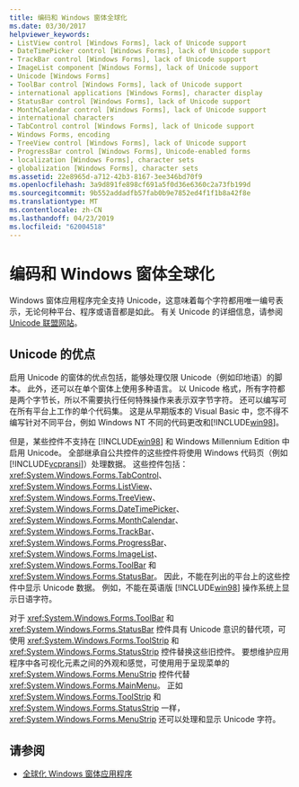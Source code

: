 ```yaml
---
title: 编码和 Windows 窗体全球化
ms.date: 03/30/2017
helpviewer_keywords:
- ListView control [Windows Forms], lack of Unicode support
- DateTimePicker control [Windows Forms], lack of Unicode support
- TrackBar control [Windows Forms], lack of Unicode support
- ImageList component [Windows Forms], lack of Unicode support
- Unicode [Windows Forms]
- ToolBar control [Windows Forms], lack of Unicode support
- international applications [Windows Forms], character display
- StatusBar control [Windows Forms], lack of Unicode support
- MonthCalendar control [Windows Forms], lack of Unicode support
- international characters
- TabControl control [Windows Forms], lack of Unicode support
- Windows Forms, encoding
- TreeView control [Windows Forms], lack of Unicode support
- ProgressBar control [Windows Forms], Unicode-enabled forms
- localization [Windows Forms], character sets
- globalization [Windows Forms], character sets
ms.assetid: 22e8965d-a712-42b3-8167-3ee346bd70f9
ms.openlocfilehash: 3a9d891fe898cf691a5f0d36e6360c2a73fb199d
ms.sourcegitcommit: 9b552addadfb57fab0b9e7852ed4f1f1b8a42f8e
ms.translationtype: MT
ms.contentlocale: zh-CN
ms.lasthandoff: 04/23/2019
ms.locfileid: "62004518"
---
```

# <a name="encoding-and-windows-forms-globalization"></a>编码和 Windows 窗体全球化
Windows 窗体应用程序完全支持 Unicode，这意味着每个字符都用唯一编号表示，无论何种平台、程序或语音都是如此。 有关 Unicode 的详细信息，请参阅[Unicode 联盟网站](https://www.unicode.org)。  
  
## <a name="benefits-of-unicode"></a>Unicode 的优点  
 启用 Unicode 的窗体的优点包括，能够处理仅限 Unicode（例如印地语）的脚本。 此外，还可以在单个窗体上使用多种语言。 以 Unicode 格式，所有字符都是两个字节长，所以不需要执行任何特殊操作来表示双字节字符。 还可以编写可在所有平台上工作的单个代码集。 这是从早期版本的 Visual Basic 中，您不得不编写针对不同平台，例如 Windows NT 不同的代码更改和[!INCLUDE[win98](../../../../includes/win98-md.md)]。  
  
 但是，某些控件不支持在 [!INCLUDE[win98](../../../../includes/win98-md.md)] 和 Windows Millennium Edition 中启用 Unicode。 全部继承自公共控件的这些控件将使用 Windows 代码页（例如 [!INCLUDE[vcpransi](../../../../includes/vcpransi-md.md)]）处理数据。 这些控件包括：<xref:System.Windows.Forms.TabControl>、<xref:System.Windows.Forms.ListView>、<xref:System.Windows.Forms.TreeView>、<xref:System.Windows.Forms.DateTimePicker>、<xref:System.Windows.Forms.MonthCalendar>、<xref:System.Windows.Forms.TrackBar>、<xref:System.Windows.Forms.ProgressBar>、<xref:System.Windows.Forms.ImageList>、<xref:System.Windows.Forms.ToolBar> 和 <xref:System.Windows.Forms.StatusBar>。 因此，不能在列出的平台上的这些控件中显示 Unicode 数据。 例如，不能在英语版 [!INCLUDE[win98](../../../../includes/win98-md.md)] 操作系统上显示日语字符。  
  
 对于 <xref:System.Windows.Forms.ToolBar> 和 <xref:System.Windows.Forms.StatusBar> 控件具有 Unicode 意识的替代项，可使用 <xref:System.Windows.Forms.ToolStrip> 和 <xref:System.Windows.Forms.StatusStrip> 控件替换这些旧控件。 要想维护应用程序中各可视化元素之间的外观和感觉，可使用用于呈现菜单的 <xref:System.Windows.Forms.MenuStrip> 控件代替 <xref:System.Windows.Forms.MainMenu>。 正如 <xref:System.Windows.Forms.ToolStrip> 和 <xref:System.Windows.Forms.StatusStrip> 一样，<xref:System.Windows.Forms.MenuStrip> 还可以处理和显示 Unicode 字符。  
  
## <a name="see-also"></a>请参阅

- [全球化 Windows 窗体应用程序](globalizing-windows-forms.md)

